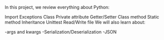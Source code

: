 In this project, we review everything about Python:

Import
Exceptions
Class
Private attribute
Getter/Setter
Class method
Static method
Inheritance
Unittest
Read/Write file
We will also learn about:

-args and kwargs
-Serialization/Deserialization
-JSON
